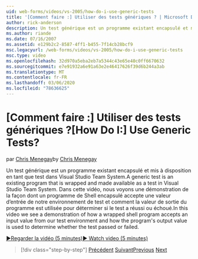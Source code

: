 ```yaml
---
uid: web-forms/videos/vs-2005/how-do-i-use-generic-tests
title: '[Comment faire :] Utiliser des tests génériques ? | Microsoft Docs'
author: rick-anderson
description: Un test générique est un programme existant encapsulé et mis à disposition en tant que test dans Visual Studio Team System. Dans cette vidéo, nous voyons une démonstration de la façon dont...
ms.author: riande
ms.date: 07/16/2007
ms.assetid: e129b2c2-8587-4ff1-b455-7f14cb28bcf9
msc.legacyurl: /web-forms/videos/vs-2005/how-do-i-use-generic-tests
msc.type: video
ms.openlocfilehash: 32d970a5eba2eb7a5344c43e65e40c0ff6670632
ms.sourcegitcommit: e7e91932a6e91a63e2e46417626f39d6b244a3ab
ms.translationtype: MT
ms.contentlocale: fr-FR
ms.lasthandoff: 03/06/2020
ms.locfileid: "78636625"
---
```

# <a name="how-do-i-use-generic-tests"></a><span data-ttu-id="8c6d3-105">[Comment faire :] Utiliser des tests génériques ?</span><span class="sxs-lookup"><span data-stu-id="8c6d3-105">[How Do I:] Use Generic Tests?</span></span>

<span data-ttu-id="8c6d3-106">par [Chris Menegay](https://twitter.com/CMenegay)</span><span class="sxs-lookup"><span data-stu-id="8c6d3-106">by [Chris Menegay](https://twitter.com/CMenegay)</span></span>

<span data-ttu-id="8c6d3-107">Un test générique est un programme existant encapsulé et mis à disposition en tant que test dans Visual Studio Team System.</span><span class="sxs-lookup"><span data-stu-id="8c6d3-107">A generic test is an existing program that is wrapped and made available as a test in Visual Studio Team System.</span></span> <span data-ttu-id="8c6d3-108">Dans cette vidéo, nous voyons une démonstration de la façon dont un programme de Shell encapsulé accepte une valeur d’entrée de notre environnement de test et comment la valeur de sortie du programme est utilisée pour déterminer si le test a réussi ou échoué.</span><span class="sxs-lookup"><span data-stu-id="8c6d3-108">In this video we see a demonstration of how a wrapped shell program accepts an input value from our test environment and how the program's output value is used to determine whether the test passed or failed.</span></span>

[<span data-ttu-id="8c6d3-109">&#9654;Regarder la vidéo (5 minutes)</span><span class="sxs-lookup"><span data-stu-id="8c6d3-109">&#9654; Watch video (5 minutes)</span></span>](https://channel9.msdn.com/Blogs/ASP-NET-Site-Videos/how-do-i-use-generic-tests)

> [!div class="step-by-step"]
> <span data-ttu-id="8c6d3-110">[Précédent](how-do-i-enforce-coding-standards-with-code-analysis.md)
> [Suivant](how-do-i-publish-and-analyze-test-results.md)</span><span class="sxs-lookup"><span data-stu-id="8c6d3-110">[Previous](how-do-i-enforce-coding-standards-with-code-analysis.md)
[Next](how-do-i-publish-and-analyze-test-results.md)</span></span>
